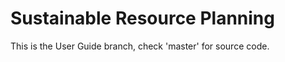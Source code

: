 Sustainable Resource Planning
=============================

This is the User Guide branch, check 'master' for source code.
